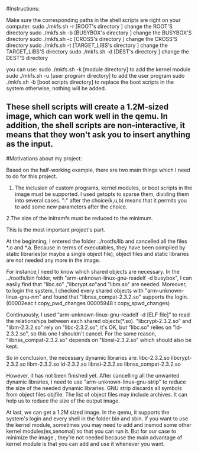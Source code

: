 #Instructions:


Make sure the corresponding paths in the shell scripts are right on your computer. 
sudo ./mkfs.sh -r [ROOT's directory ]  change the ROOT'S directory
sudo ./mkfs.sh -b [BUSYBOX's directory ]  change the BUSYBOX'S directory
sudo ./mkfs.sh -c [CROSS's directory ]  change the CROSS'S directory
sudo ./mkfs.sh -t [TARGET_LIBS's directory ]  change the TARGET_LIBS'S directory
sudo ./mkfs.sh -d [DEST's directory ]  change the DEST'S directory



you can use:
sudo ./mkfs.sh -k [module directory] to add the kernel module
sudo ./mkfs.sh -u [user program directory] to add the user program
sudo ./mkfs.sh -b [boot scripts directory] to replace the boot scripts in the system
otherwise, nothing will be added.

These shell scripts will create a 1.2M-sized image, which can work well in the qemu. In addition, the shell scripts are non-interactive, it means that they    won't ask you to insert anything as the input.
---

#Motivations about my project:

Based on the half-working example, there are two main things which I need to do  for 
this project.

1. The inclusion of custom programs, kernel modules, or boot scripts in the image must be supported.
I used getopts to sparse them, dividing them into several cases. ":" after the choice(k,u,b) means that it permits you to add some new parameters after the choice.

2.The size of the initramfs must be reduced to the minimum.  

This is the most important project's part.

At the beginning, I entered the folder ../rootfs/lib and cancelled all the files
*.o and *.a. Because in terms of executables, they have been compiled by static libraries(or maybe a single object file), object files and static libraries are not needed any more in the image.

For instance,I need to know which shared objects are necessary. In the ../rootfs/bin folder, with "arm-unknown-linux-gnu-readelf -d busybox", I can easily find that "libc.so" ,"libcrypt.so"and "libm.so" are needed. Moreover, to login the system, I checked every shared objects with "arm-unknown-linux-gnu-nm" and found that "libnss_compat-2.3.2.so" supports the login.(00002eac t copy_pwd_changes
00005948 t copy_spwd_changes)

Continuously, I used "arm-unknown-linux-gnu-readelf -d [ELF file]" to read the relationships between each shared objects(*.so). "libcrypt-2.3.2.so" and "libm-2.3.2.so" rely on "libc-2.3.2.so", it's OK, but "libc.so" relies on "ld-2.3.2.so", so this one I shouldn't cancel. For the same reason, "libnss_compat-2.3.2.so" depends on "libnsl-2.3.2.so" which should also  be kept.

So in conclusion, the necessary dynamic libraries are:
libc-2.3.2.so
libcrypt-2.3.2.so
libm-2.3.2.so
ld-2.3.2.so
libnsl-2.3.2.so
libnss_compat-2.3.2.so

However, it has not been finished yet. After cancelling all the unwanted dynamic libraries, I need to use "arm-unknown-linux-gnu-strip" to reduce the size of the needed dynamic libraries. GNU strip discards all symbols from object files objfile. The list of object files may include archives. It can help us to reduce the size of the output image.

At last, we can get a 1.2M sized image. In the qemu, it supports the system's login and every shell in the folder bin and sbin. If you want to use the kernel module, sometimes you may need to add and insmod some other kernel modules(ex,xenomai) so that you can run it. But for our case to minimize the image , they’re not needed because the main advantage of kernel module is that you can add and use it whenever you want.

